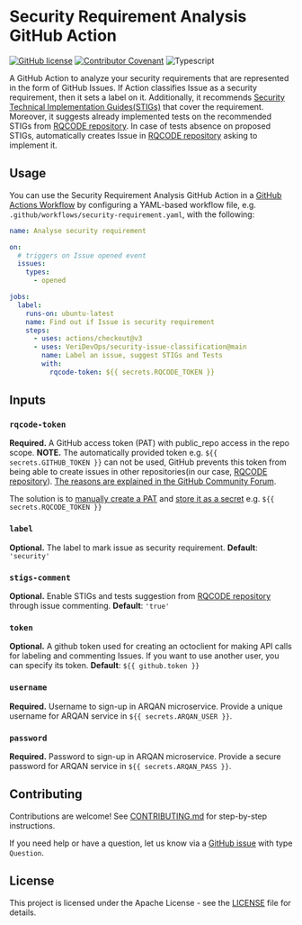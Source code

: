 # Security Requirement Analysis GitHub Action

[![GitHub license](https://shields.io/badge/license-Apache%202-green?style=for-the-badge)](https://github.com/VeriDevOps/security-requirement-analysis/blob/main/LICENSE)
[![Contributor Covenant](https://img.shields.io/badge/Contributor%20Covenant-2.1-4baaaa.svg?style=for-the-badge)](code_of_conduct.md)
![Typescript](https://img.shields.io/badge/TypeScript-007ACC?style=for-the-badge&logo=typescript&logoColor=white)

A GitHub Action to analyze your security requirements that are represented in the form of GitHub Issues. If Action classifies Issue as a security requirement, then it sets a label on it. Additionally, it recommends [Security Technical Implementation Guides(STIGs)](https://www.stigviewer.com) that cover the requirement. Moreover, it suggests already implemented tests on the recommended STIGs from [RQCODE repository](https://github.com/VeriDevOps/RQCODE). In case of tests absence on proposed STIGs, automatically creates Issue in [RQCODE repository](https://github.com/VeriDevOps/RQCODE) asking to implement it.

## Usage

You can use the Security Requirement Analysis GitHub Action in a [GitHub Actions Workflow](https://docs.github.com/en/actions/learn-github-actions) by configuring a YAML-based workflow file, e.g. `.github/workflows/security-requirement.yaml`, with the following:

```yaml
name: Analyse security requirement

on:
  # triggers on Issue opened event
  issues:
    types:
      - opened

jobs:
  label:
    runs-on: ubuntu-latest
    name: Find out if Issue is security requirement
    steps:
      - uses: actions/checkout@v3
      - uses: VeriDevOps/security-issue-classification@main
        name: Label an issue, suggest STIGs and Tests
        with:
          rqcode-token: ${{ secrets.RQCODE_TOKEN }}
```

## Inputs

### `rqcode-token`

**Required.** A GitHub access token (PAT) with public_repo access in the repo scope. **NOTE.** The automatically provided token e.g. `${{ secrets.GITHUB_TOKEN }}` can not be used, GitHub prevents this token from being able to create issues in other repositories(in our case, [RQCODE repository](https://github.com/VeriDevOps/RQCODE)). [The reasons are explained in the GitHub Community Forum](https://github.community/t/what-permission-level-do-i-need-to-create-issues-using-pat/124769).

The solution is to [manually create a PAT](https://docs.github.com/en/authentication/keeping-your-account-and-data-secure/creating-a-personal-access-token) and [store it as a secret](https://docs.github.com/en/actions/security-guides/encrypted-secrets#creating-encrypted-secrets-for-a-repository) e.g. `${{ secrets.RQCODE_TOKEN }}`

### `label`

**Optional.** The label to mark issue as security requirement. **Default**: `'security'`

### `stigs-comment`

**Optional.** Enable STIGs and tests suggestion from [RQCODE repository](https://github.com/VeriDevOps/RQCODE) through issue commenting. **Default**: `'true'`

### `token`

**Optional.** A github token used for creating an octoclient for making API calls for labeling and commenting Issues. If you want to use another user, you can specify its token. **Default**: `${{ github.token }}`

### `username`

**Required.** Username to sign-up in ARQAN microservice. Provide a unique username for ARQAN service in `${{ secrets.ARQAN_USER }}`.

### `password`

**Required.** Password to sign-up in ARQAN microservice. Provide a secure password for ARQAN service in `${{ secrets.ARQAN_PASS }}`.

## Contributing

Contributions are welcome! See [CONTRIBUTING.md](CONTRIBUTING.md) for step-by-step instructions.

If you need help or have a question, let us know via a [GitHub issue](https://github.com/VeriDevOps/security-requirement-analysis/issues/new/choose) with type `Question`.

## License

This project is licensed under the Apache License - see the [LICENSE](https://github.com/VeriDevOps/security-requirement-analysis/blob/main/LICENSE) file for details.

